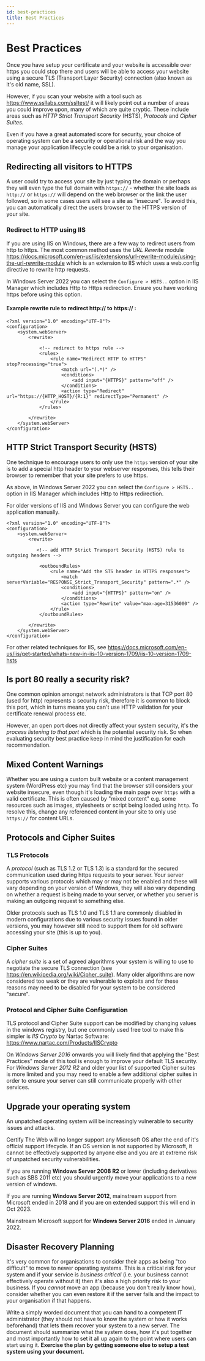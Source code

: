 ```yaml
---
id: best-practices
title: Best Practices
---
```


# Best Practices
Once you have setup your certificate and your website is accessible over https you could stop there and users will be able to access your website using a secure TLS (Transport Layer Security) connection (also known as it's old name, SSL). 

However, if you scan your website with a tool such as https://www.ssllabs.com/ssltest/ it will likely point out a number of areas you could improve upon, many of which are quite cryptic. These include areas such as *HTTP Strict Transport Security* (HSTS), *Protocols* and *Cipher Suites*.

Even if you have a great automated score for security, your choice of operating system can be a security or operational risk and the way you manage your application lifecycle could be a risk to your organisation.

## Redirecting all visitors to HTTPS
A user could try to access your site by just typing the domain or perhaps they will even type the full domain with `https://` - whether the site loads as `http://` or `https://` will depend on the web browser or the link the user followed, so in some cases users will see a site as "insecure". To avoid this, you can automatically direct the users browser to the HTTPS version of your site.

### Redirect to HTTP using IIS


If you are using IIS on Windows, there are a few way to redirect users from http to https. The most common method uses the *URL Rewrite* module https://docs.microsoft.com/en-us/iis/extensions/url-rewrite-module/using-the-url-rewrite-module which is an extension to IIS which uses a web.config directive to rewrite http requests.

In Windows Server 2022 you can select the `Configure > HSTS..` option in IIS Manager which includes Http to Https redirection. Ensure you have working https before using this option.

#### Example rewrite rule to redirect http:// to https:// :
```
<?xml version="1.0" encoding="UTF-8"?>
<configuration>
    <system.webServer>
        <rewrite>

            <!-- redirect to https rule -->
            <rules>
                <rule name="Redirect HTTP to HTTPS" stopProcessing="true">
                    <match url="(.*)" />
                    <conditions>
                        <add input="{HTTPS}" pattern="off" />
                    </conditions>
                    <action type="Redirect" url="https://{HTTP_HOST}/{R:1}" redirectType="Permanent" />
                </rule>
            </rules>

        </rewrite>
    </system.webServer>
</configuration>

```

## HTTP Strict Transport Security (HSTS)
One technique to encourage users to only use the `https` version of your site is to add a special http header to your webserver responses, this tells their browser to remember that your site prefers to use https.

As above, in Windows Server 2022 you can select the `Configure > HSTS..` option in IIS Manager which includes Http to Https redirection.

For older versions of IIS and Windows Server you can configure the web application manually.

```
<?xml version="1.0" encoding="UTF-8"?>
<configuration>
    <system.webServer>
        <rewrite>
           
           <!-- add HTTP Strict Transport Security (HSTS) rule to outgoing headers -->

            <outboundRules>
                <rule name="Add the STS header in HTTPS responses">
                    <match serverVariable="RESPONSE_Strict_Transport_Security" pattern=".*" />
                    <conditions>
                        <add input="{HTTPS}" pattern="on" />
                    </conditions>
                    <action type="Rewrite" value="max-age=31536000" />
                </rule>
            </outboundRules>

        </rewrite>
    </system.webServer>
</configuration>
```

For other related techniques for IIS, see https://docs.microsoft.com/en-us/iis/get-started/whats-new-in-iis-10-version-1709/iis-10-version-1709-hsts

## Is port 80 really a security risk?
One common opinion amongst network administrators is that TCP port 80 (used for http) represents a security risk, therefore it is common to block this port, which in turns means you can't use HTTP validation for your certificate renewal process etc. 

However, an open port does not directly affect your system security, it's the *process listening to that port* which is the potential security risk. So when evaluating security best practice keep in mind the justification for each recommendation. 

## Mixed Content Warnings

Whether you are using a custom built website or a content management system (WordPress etc) you may find that the browser still considers your website insecure, even though it's loading the main page over `https` with a valid certificate. This is often caused by "mixed content" e.g. some resources such as images, stylesheets or script being loaded using `http`. To resolve this, change any referenced content in your site to only use `https://` for content URLs.

## Protocols and Cipher Suites

### TLS Protocols 
A *protocol* (such as TLS 1.2 or TLS 1.3) is a standard for the secured communication used during https requests to your server. Your server supports various protocols which may or may not be enabled and these will vary depending on your version of Windows, they will also vary depending on whether a request is being made to your server, or whether you server is making an outgoing request to something else. 

Older protocols such as TLS 1.0 and TLS 1.1 are commonly disabled in modern configurations due to various security issues found in older versions, you may however still need to support them for old software accessing your site (this is up to you). 

### Cipher Suites
A *cipher suite* is a set of agreed algorithms your system is willing to use to negotiate the secure TLS connection (see https://en.wikipedia.org/wiki/Cipher_suite). Many older algorithms are now considered too weak or they are vulnerable to exploits and for these reasons may need to be disabled for your system to be considered "secure".

### Protocol and Cipher Suite Configuration
TLS protocol and Cipher Suite support can be modified by changing values in the windows registry, but one commonly used free tool to make this simpler is *IIS Crypto* by Nartac Software: https://www.nartac.com/Products/IISCrypto

On *Windows Server 2016* onwards you will likely find that applying the "Best Practices" mode of this tool is enough to improve your default TLS security. For *Windows Server 2012 R2* and older your list of supported Cipher suites is more limited and you may need to enable a few additional cipher suites in order to ensure your server can still communicate properly with other services. 

## Upgrade your operating system

An unpatched operating system will be increasingly vulnerable to security issues and attacks.

Certify The Web will no longer support any Microsoft OS after the end of it's official support lifecycle. If an OS version is not supported by Microsoft, it cannot be effectively supported by anyone else and you are at extreme risk of unpatched security vulnerabilities.

If you are running **Windows Server 2008 R2** or lower (including derivatives such as SBS 2011 etc) you should urgently move your applications to a new version of windows. 

If you are running **Windows Server 2012**, mainstream support from Microsoft ended in 2018 and if you are on extended support this will end in Oct 2023. 

Mainstream Microsoft support for **Windows Server 2016** ended in January 2022.

## Disaster Recovery Planning
It's very common for organisations to consider their apps as being "too difficult" to move to newer operating systems. This is a critical risk for your system and if your service is *business critical* (i.e. your business cannot effectively operate without it) then it's also a high priority risk to your business. If you *cannot* move an app (because you don't really know how), consider whether you can even restore it if the server fails and the impact to your organisation if that happens. 

Write a simply worded document that you can hand to a competent IT administrator (they should not have to know the system or how it works beforehand) that lets them recover your system to a new server. The document should summarize what the system does, how it's put together and most importantly how to set it all up again to the point where users can start using it. **Exercise the plan by getting someone else to setup a test system using your document.**




